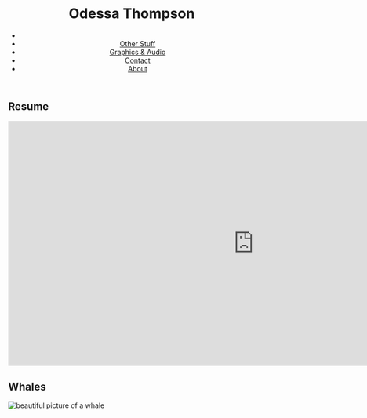	
<head>
	<title> Odessa Emmanuelle Thompson </title>
	<link rel="stylesheet" type="text/css" href="main.css">
<head>
	
<header>
	<h1>Odessa Thompson</h1>
	<div class="navigation">	
		<nav>
			<ul>
				<li><a href="news.asp"></a></li>
				<li id="plswork"><a href="news.asp"> Other Stuff </a></li>
  				<li id="plswork"><a href="news.asp">Graphics & Audio</a></li>
  				<li id="plswork"><a href="contact.asp">Contact</a></li>
  				<li id="plswork"><a href="about.asp">About</a></li>
			</ul>
		</nav>
	</div>

</header>
<body>
	<h2 class="textmain">Resume</h2>
	<iframe src="https://docs.google.com/document/d/1TzAaMBRqJgXjeM7PX0FmfZh1uKlzwnDknbMPrYt4--A/edit?usp=sharing" style="width:1000px; height:500px; margin: auto;" frameborder="0"></iframe>
	<h2 class="textmain">Whales</h2>
	<img src="http://www.slate.com/content/dam/slate/articles/video/video/2016/11/whales_swimming_off_new_york_city_tracked_by_scientists_video/whalehellothere.jpg.CROP.promo-xlarge2.jpg" alt="beautiful picture of a whale">

	
</body>



